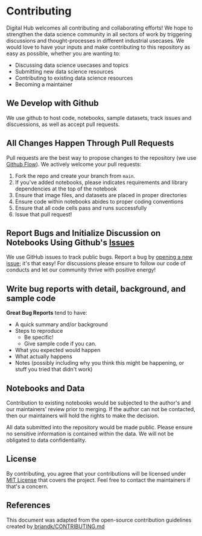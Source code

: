 # Contributing

Digital Hub welcomes all contributing and collaborating efforts! We hope to strengthen the data science community in all sectors of work by triggering discussions and thought-processes in different industrial usecases. We would love to have your inputs and make contributing to this repository as easy as possible, whether you are wanting to: 

- Discussing data science usecases and topics
- Submitting new data science resources
- Contributing to existing data science resources
- Becoming a maintainer

## We Develop with Github
We use github to host code, notebooks, sample datasets, track issues and discuessions, as well as accept pull requests.

## All Changes Happen Through Pull Requests
Pull requests are the best way to propose changes to the repository (we use [Github Flow](https://guides.github.com/introduction/flow/index.html)). We actively welcome your pull requests:

1. Fork the repo and create your branch from `main`.
2. If you've added notebooks, please indicates requirements and library dependencies at the top of the notebook
3. Ensure that image files, and datasets are placed in proper directories
4. Ensure code within notebooks abides to proper coding conventions
5. Ensure that all code cells pass and runs successfully
6. Issue that pull request!

## Report Bugs and Initialize Discussion on Notebooks Using Github's [Issues](https://github.com/Integradas/DigitalHubCommunity/issues)
We use GitHub issues to track public bugs. Report a bug by [opening a new issue](https://github.com/Integradas/DigitalHubCommunity/issues/new); it's that easy! For discussions please ensure to follow our code of conducts and let our community thrive with positive energy!

## Write bug reports with detail, background, and sample code

**Great Bug Reports** tend to have:

- A quick summary and/or background
- Steps to reproduce
  - Be specific!
  - Give sample code if you can.
- What you expected would happen
- What actually happens
- Notes (possibly including why you think this might be happening, or stuff you tried that didn't work)


## Notebooks and Data
Contribution to existing notebooks would be subjected to the author's and our maintainers' review prior to merging. If the author can not be contacted, then our maintainers will hold the rights to make the decision. 

All data submitted into the repository would be made public. Please ensure no sensitive information is contained within the data. We will not be obligated to data confidentiality. 

## License
By contributing, you agree that your contributions will be licensed under [MIT License](http://choosealicense.com/licenses/mit/) that covers the project. Feel free to contact the maintainers if that's a concern.

## References
This document was adapted from the open-source contribution guidelines created by[
briandk/CONTRIBUTING.md](https://gist.github.com/briandk/3d2e8b3ec8daf5a27a62)
